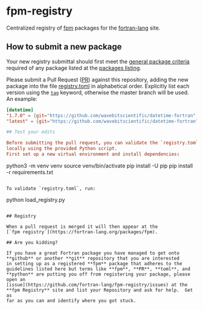 # fpm-registry

Centralized registry of [fpm](https://github.com/fortran-lang/fpm)
packages for the [fortran-lang](https://fortran-lang.org) site.

## How to submit a new package

Your new registry submittal should first meet the 
[general package criteria](https://github.com/fortran-lang/fortran-lang.org/blob/master/PACKAGES.md)
required of any package listed at the
[packages listing](https://fortran-lang.org/packages).

Please submit a Pull Request ([PR](https://egghead.io/series/how-to-contribute-to-an-open-source-project-on-github))
against this repository, adding the new package into the file
[registry.toml](./registry.toml)
in alphabetical order. Explicitly list each version using the 
[`tag`](https://docs.github.com/en/free-pro-team@latest/desktop/contributing-and-collaborating-using-github-desktop/managing-tags)
keyword, otherwise the master branch will be used. An example:

```toml
[datetime]
"1.7.0" = {git="https://github.com/wavebitscientific/datetime-fortran", tag="v1.7.0"}
"latest" = {git="https://github.com/wavebitscientific/datetime-fortran"}

## Test your edits

Before submitting the pull request, you can validate the `registry.toml` file
locally using the provided Python script.
First set up a new virtual environment and install dependencies:

```
python3 -m venv venv
source venv/bin/activate
pip install -U pip
pip install -r requirements.txt
```

To validate `registry.toml`, run:

```
python load_registry.py
```

## Registry

When a pull request is merged it will then appear at the
[`fpm registry`](https://fortran-lang.org/packages/fpm).

## Are you kidding?

If you have a great Fortran package you have managed to get onto
**github** or another **git** repository that you are interested
in setting up as a registered **fpm** package that adheres to the
guidelines listed here but terms like **fpm**, **PR**, **toml**, and
**python** are putting you off from registering your package, please open an
[issue](https://github.com/fortran-lang/fpm-registry/issues) at the
**fpm Registry** site and list your Repository and ask for help.  Get as
far as you can and identify where you got stuck.
